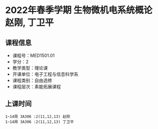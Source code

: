 # 2022年春季学期 生物微机电系统概论 赵刚, 丁卫平






## 课程信息

- 课程号：MED1501.01
- 学分：2
- 教学类型：理论课
- 开课单位：电子工程与信息科学系
- 课程类别：自由选修
- 课程层次：素能拓展课程

## 上课时间

```
1~14周 3A306 :2(11,12,13) 赵刚
1~14周 3A306 :2(11,12,13) 丁卫平
```

